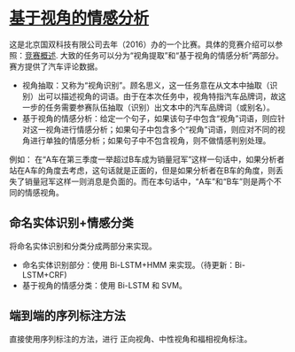 # [基于视角的情感分析](http://www.datafountain.cn/#/competitions/237/intro)
这是北京国双科技有限公司去年（2016）办的一个比赛。具体的竞赛介绍可以参照：[竞赛概述](http://www.datafountain.cn/#/competitions/237/intro).
大致的任务可以分为“视角提取”和“基于视角的情感分析”两部分。赛方提供了汽车评论数据。

- 视角抽取：又称为“视角识别”。顾名思义，这一任务意在从文本中抽取（识别）出可以描述视角的词语。由于在本次任务中，视角特指汽车品牌词，故这一步的任务需要参赛队伍抽取（识别）出文本中的汽车品牌词（或别名）。
- 基于视角的情感分析：给定一个句子，如果该句子中包含“视角”词语，则应针对这一视角进行情感分析；如果句子中包含多个“视角”词语，则应对不同的视角进行单独的情感分析；如果句子中不包含视角，则不做情感判别处理。

例如：
在“A车在第三季度一举超过B车成为销量冠军”这样一句话中，如果分析者站在A车的角度去考虑，这句话就是正面的，但是如果分析者在B车的角度，则丢失了销量冠军这样一则消息是负面的。而在本句话中，“A车”和“B车”则是两个不同的情感视角。

## 命名实体识别+情感分类
将命名实体识别和分类分成两部分来实现。
- 命名实体识别部分：使用 Bi-LSTM+HMM 来实现。（待更新：Bi-LSTM+CRF)
- 基于视角的情感分类：使用 Bi-LSTM 和 SVM。

## 端到端的序列标注方法
直接使用序列标注的方法，进行 正向视角、中性视角和福相视角标注。


